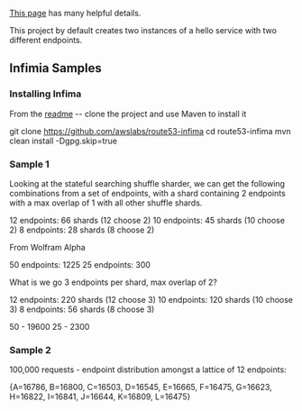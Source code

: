 [This page](https://www.gravitywell.co.uk/insights/deploying-applications-to-ecs-fargate-with-aws-cdk/) has
many helpful details.

This project by default creates two instances of a hello service with two different endpoints.

## Infimia Samples 
### Installing Infima

From the [readme](https://github.com/awslabs/route53-infima) -- clone the project and use Maven to install it

git clone https://github.com/awslabs/route53-infima
cd route53-infima
mvn clean install -Dgpg.skip=true

### Sample 1

Looking at the stateful searching shuffle sharder, we can get the following combinations
from a set of endpoints, with a shard containing 2 endpoints with a max overlap of 1 with all
other shuffle shards.

12 endpoints: 66 shards (12 choose 2)
10 endpoints: 45 shards (10 choose 2)
8 endpoints: 28 shards (8 choose 2)

From Wolfram Alpha

50 endpoints: 1225
25 endpoints: 300

What is we go 3 endpoints per shard, max overlap of 2?


12 endpoints: 220 shards (12 choose 3)
10 endpoints: 120 shards (10 choose 3)
8 endpoints: 56 shards (8 choose 3)

50 - 19600
25 - 2300

### Sample 2

100,000 requests - endpoint distribution amongst a lattice of 12 endpoints:

{A=16786, B=16800, C=16503, D=16545, E=16665, F=16475, G=16623, H=16822, I=16841, J=16644, K=16809, L=16475}
